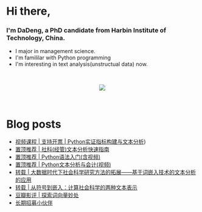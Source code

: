 # Hi there, 

### I'm DaDeng, a PhD candidate from Harbin Institute of Technology, China.  

- I major in management science.
- I'm famililar with Python programming
- I'm interesting in text analysis(unstructual data) now.

  

<br>

<div align="center">
  <p>
<a href="https://github.com/hidadeng">
  <img src="https://github-readme-stats.vercel.app/api?username=hidadeng&show_icons=true&theme=default&hide=contribs,issues" />
  </a>
  </p>
</div>

<br>

# Blog posts
<!-- BLOG-POST-LIST:START -->
<!-- BLOG-POST-LIST:END -->

- [视频课程 | 支持开票 | Python实证指标构建与文本分析](https://hidadeng.github.io/blog/management_python_course/))
- [置顶推荐 | 社科(经管)文本分析快速指南](https://hidadeng.github.io/blog/the_text_analysis_list_about_ms/)
- [置顶推荐 | Python语法入门(含视频)](https://hidadeng.github.io/blog/dadeng_python_basic_tutorial/)
- [置顶推荐 | Python文本分析与会计(视频)](https://hidadeng.github.io/blog/accountingtext/)
- [转载 | 大数据时代下社会科学研究方法的拓展——基于词嵌入技术的文本分析的应用](https://hidadeng.github.io/blog/wordembeddingsinsocialscience/)
- [转载 | 从符号到嵌入：计算社会科学的两种文本表示](https://hidadeng.github.io/blog/from_sysbol_to_embeddings_in_computational_social_science/)
- [豆瓣影评 | 探索词向量妙处](https://hidadeng.github.io/blog/douban_w2v/)
- [长期招募小伙伴](https://hidadeng.github.io/blog/we_need_you/)
<br>

